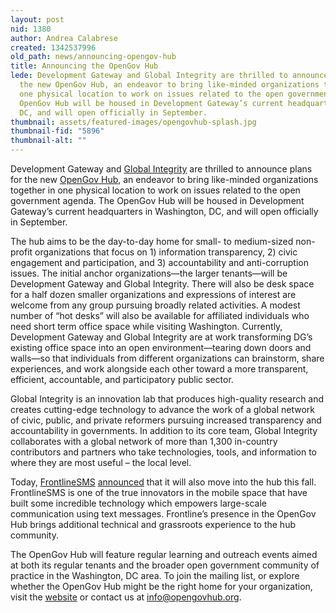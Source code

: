 ```yaml
---
layout: post
nid: 1380
author: Andrea Calabrese
created: 1342537996
old_path: news/announcing-opengov-hub
title: Announcing the OpenGov Hub
lede: Development Gateway and Global Integrity are thrilled to announce plans for
  the new OpenGov Hub, an endeavor to bring like-minded organizations together in
  one physical location to work on issues related to the open government agenda. The
  OpenGov Hub will be housed in Development Gateway’s current headquarters in Washington,
  DC, and will open officially in September.
thumbnail: assets/featured-images/opengovhub-splash.jpg
thumbnail-fid: "5896"
thumbnail-alt: ""
---
```


Development Gateway and [Global Integrity](http://www.globalintegrity.org/) are thrilled to announce plans for the new [OpenGov Hub](http://www.opengovhub.org/), an endeavor to bring like-minded organizations together in one physical location to work on issues related to the open government agenda. The OpenGov Hub will be housed in Development Gateway’s current headquarters in Washington, DC, and will open officially in September.

The hub aims to be the day-to-day home for small- to medium-sized non-profit organizations that focus on 1) information transparency, 2) civic engagement and participation, and 3) accountability and anti-corruption issues. The initial anchor organizations—the larger tenants—will be Development Gateway and Global Integrity. There will also be desk space for a half dozen smaller organizations and expressions of interest are welcome from any group pursuing broadly related activities. A modest number of “hot desks” will also be available for affiliated individuals who need short term office space while visiting Washington. Currently, Development Gateway and Global Integrity are at work transforming DG’s existing office space into an open environment—tearing down doors and walls—so that individuals from different organizations can brainstorm, share experiences, and work alongside each other toward a more transparent, efficient, accountable, and participatory public sector.

Global Integrity is an innovation lab that produces high-quality research and creates cutting-edge technology to advance the work of a global network of civic, public, and private reformers pursuing increased transparency and accountability in governments. In addition to its core team, Global Integrity collaborates with a global network of more than 1,300 in-country contributors and partners who take technologies, tools, and information to where they are most useful – the local level.

Today, [FrontlineSMS](http://www.frontlinesms.com/) [announced](http://opengovhub.org/blog/frontlinesms-to-join-opengov-hub) that it will also move into the hub this fall. FrontlineSMS is one of the true innovators in the mobile space that have built some incredible technology which empowers large-scale communication using text messages. Frontline’s presence in the OpenGov Hub brings additional technical and grassroots experience to the hub community.

The OpenGov Hub will feature regular learning and outreach events aimed at both its regular tenants and the broader open government community of practice in the Washington, DC area. To join the mailing list, or explore whether the OpenGov Hub might be the right home for your organization, visit the [website](http://www.opengovhub.org/) or contact us at [info@opengovhub.org](mailto:info@opengovhub.org).
